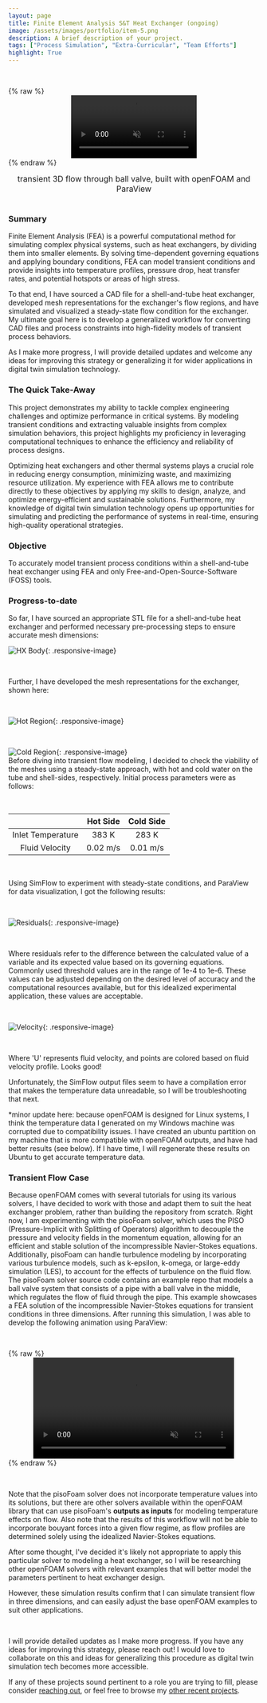 ```yaml
---
layout: page
title: Finite Element Analysis S&T Heat Exchanger (ongoing)
image: /assets/images/portfolio/item-5.png
description: A brief description of your project.
tags: ["Process Simulation", "Extra-Curricular", "Team Efforts"]
highlight: True
---
```


<br>

{% raw %}
<video autoplay loop muted playsinline style="width: 50%; max-width: 50%; display: block; margin: 0 auto;">
  <source src="/assets/videos/ballvalve10fps.mp4" type="video/mp4">
  <source src="/assets/videos/ballvalve10fps.webm" type="video/webm">
  <source src="/assets/videos/ballvalve10fps.ogv" type="video/ogg">
  Your browser does not support the video tag.
</video>
{% endraw %}
<center><span style="font-size: 16px;">transient 3D flow through ball valve, built with openFOAM and ParaView</span></center>



<br>

### Summary

Finite Element Analysis (FEA) is a powerful computational method for simulating complex physical systems, such as heat exchangers, by dividing them into smaller elements. By solving time-dependent governing equations and applying boundary conditions, FEA can model transient conditions and provide insights into temperature profiles, pressure drop, heat transfer rates, and potential hotspots or areas of high stress. 

To that end, I have sourced a CAD file for a shell-and-tube heat exchanger, developed mesh representations for the exchanger's flow regions, and have simulated and visualized a steady-state flow condition for the exchanger. My ultimate goal here is to develop a generalized workflow for converting CAD files and process constraints into high-fidelity models of transient process behaviors. 

As I make more progress, I will provide detailed updates and welcome any ideas for improving this strategy or generalizing it for wider applications in digital twin simulation technology.

### The Quick Take-Away
This project demonstrates my ability to tackle complex engineering challenges and optimize performance in critical systems. By modeling transient conditions and extracting valuable insights from complex simulation behaviors, this project highlights my proficiency in leveraging computational techniques to enhance the efficiency and reliability of process designs.

Optimizing heat exchangers and other thermal systems plays a crucial role in reducing energy consumption, minimizing waste, and maximizing resource utilization. My experience with FEA allows me to contribute directly to these objectives by applying my skills to design, analyze, and optimize energy-efficient and sustainable solutions. Furthermore, my knowledge of digital twin simulation technology opens up opportunities for simulating and predicting the performance of systems in real-time, ensuring high-quality operational strategies.

### Objective

To accurately model transient process conditions within a shell-and-tube heat exchanger using FEA and only Free-and-Open-Source-Software (FOSS) tools. 

### Progress-to-date
So far, I have sourced an appropriate STL file for a shell-and-tube heat exchanger and performed necessary pre-processing steps to ensure accurate mesh dimensions:
<br> 

![HX Body](\assets\images\portfolio\HX\3d_exchanger_body.png){: .responsive-image}

<br>

 Further, I have developed the mesh representations for the exchanger, shown here:

<br>

![Hot Region](\assets\images\portfolio\HX\hot_region_mesh.png){: .responsive-image}

<br>

![Cold Region](\assets\images\portfolio\HX\full_mesh.png){: .responsive-image}
<br>
Before diving into transient flow modeling, I decided to check the viability of the meshes using a steady-state approach, with hot and cold water on the tube and shell-sides, respectively. Initial process parameters were as follows:

<br>

|                     | Hot Side       | Cold Side    |
| :----------:        | :-----------:  | :----------: |
| Inlet Temperature   | 383 K          | 283 K        |
| Fluid Velocity      | 0.02 m/s       | 0.01 m/s     |

<br>

Using SimFlow to experiment with steady-state conditions, and ParaView for data visualization, I got the following results:

<br>

![Residuals](\assets\images\portfolio\HX\residuals.png){: .responsive-image}

<br>

Where residuals refer to the difference between the calculated value of a variable and its expected value based on its governing equations. Commonly used threshold values are in the range of 1e-4 to 1e-6. These values can be adjusted depending on the desired level of accuracy and the computational resources available, but for this idealized experimental application, these values are acceptable.

<br>

![Velocity](\assets\images\portfolio\HX\velocity.png){: .responsive-image}

<br>

Where 'U' represents fluid velocity, and points are colored based on fluid velocity profile. Looks good!

Unfortunately, the SimFlow output files seem to have a compilation error that makes the temperature data unreadable, so I will be troubleshooting that next.

*minor update here: because openFOAM is designed for Linux systems, I think the temperature data I generated on my Windows machine was corrupted due to compatibility issues. I have created an ubuntu partition on my machine that is more compatible with openFOAM outputs, and have had better results (see below). If I have time, I will regenerate these results on Ubuntu to get accurate temperature data.


### Transient Flow Case

Because openFOAM comes with several tutorials for using its various solvers, I have decided to work with those and adapt them to suit the heat exchanger problem, rather than building the repository from scratch. Right now, I am experimenting with the pisoFoam solver, which uses the PISO (Pressure-Implicit with Splitting of Operators) algorithm to decouple the pressure and velocity fields in the momentum equation, allowing for an efficient and stable solution of the incompressible Navier-Stokes equations. Additionally, pisoFoam can handle turbulence modeling by incorporating various turbulence models, such as k-epsilon, k-omega, or large-eddy simulation (LES), to account for the effects of turbulence on the fluid flow. The pisoFoam solver source code contains an example repo that models a ball valve system that consists of a pipe with a ball valve in the middle, which regulates the flow of fluid through the pipe. This example showcases a FEA solution of the incompressible Navier-Stokes equations for transient conditions in three dimensions. After running this simulation, I was able to develop the following animation using ParaView:

<br>

{% raw %}
<video autoplay loop muted playsinline style="width: 80%; max-width: 80%; display: block; margin: 0 auto;">
  <source src="/assets/videos/ballvalve10fps.mp4" type="video/mp4">
  <source src="/assets/videos/ballvalve10fps.webm" type="video/webm">
  <source src="/assets/videos/ballvalve10fps.ogv" type="video/ogg">
  Your browser does not support the video tag.
</video>
{% endraw %}

<br>


Note that the pisoFoam solver does not incorporate temperature values into its solutions, but there are other solvers available within the openFOAM library that can use pisoFoam's **outputs as inputs** for modeling temperature effects on flow. Also note that the results of this workflow will not be able to incorporate bouyant forces into a given flow regime, as flow profiles are determined solely using the idealized Navier-Stokes equations.

After some thought, I've decided it's likely not appropriate to apply this particular solver to modeling a heat exchanger, so I will be researching other openFOAM solvers with relevant examples that will better model the parameters pertinent to heat exchanger design.

However, these simulation results confirm that I can simulate transient flow in three dimensions, and can easily adjust the base openFOAM examples to suit other applications.


<br>

I will provide detailed updates as I make more progress. If you have any ideas for improving this strategy, please reach out! I would love to collaborate on this and ideas for generalizing this procedure as digital twin simulation tech becomes more accessible.

If any of these projects sound pertinent to a role you are trying to fill, please consider [reaching out](/contact), or feel free to browse my [other recent projects](/portfolio).
